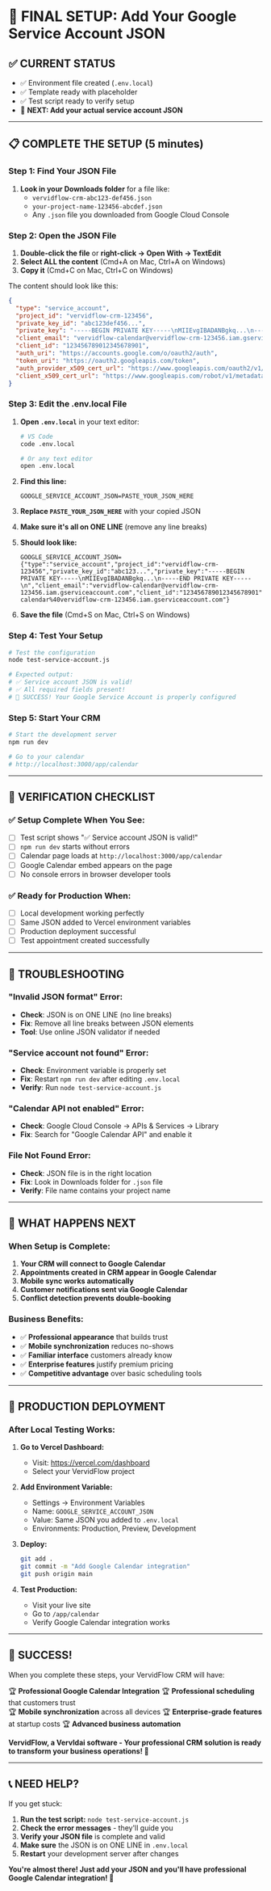 # 🎯 FINAL SETUP: Add Your Google Service Account JSON

## ✅ **CURRENT STATUS**
- ✅ Environment file created (`.env.local`)
- ✅ Template ready with placeholder
- ✅ Test script ready to verify setup
- 🔄 **NEXT: Add your actual service account JSON**

---

## 📋 **COMPLETE THE SETUP (5 minutes)**

### **Step 1: Find Your JSON File**
1. **Look in your Downloads folder** for a file like:
   - `vervidflow-crm-abc123-def456.json`
   - `your-project-name-123456-abcdef.json`
   - Any `.json` file you downloaded from Google Cloud Console

### **Step 2: Open the JSON File**
1. **Double-click the file** or **right-click → Open With → TextEdit**
2. **Select ALL the content** (Cmd+A on Mac, Ctrl+A on Windows)
3. **Copy it** (Cmd+C on Mac, Ctrl+C on Windows)

The content should look like this:
```json
{
  "type": "service_account",
  "project_id": "vervidflow-crm-123456",
  "private_key_id": "abc123def456...",
  "private_key": "-----BEGIN PRIVATE KEY-----\nMIIEvgIBADANBgkq...\n-----END PRIVATE KEY-----\n",
  "client_email": "vervidflow-calendar@vervidflow-crm-123456.iam.gserviceaccount.com",
  "client_id": "123456789012345678901",
  "auth_uri": "https://accounts.google.com/o/oauth2/auth",
  "token_uri": "https://oauth2.googleapis.com/token",
  "auth_provider_x509_cert_url": "https://www.googleapis.com/oauth2/v1/certs",
  "client_x509_cert_url": "https://www.googleapis.com/robot/v1/metadata/x509/vervidflow-calendar%40vervidflow-crm-123456.iam.gserviceaccount.com"
}
```

### **Step 3: Edit the .env.local File**
1. **Open `.env.local`** in your text editor:
   ```bash
   # VS Code
   code .env.local
   
   # Or any text editor
   open .env.local
   ```

2. **Find this line:**
   ```env
   GOOGLE_SERVICE_ACCOUNT_JSON=PASTE_YOUR_JSON_HERE
   ```

3. **Replace `PASTE_YOUR_JSON_HERE`** with your copied JSON
4. **Make sure it's all on ONE LINE** (remove any line breaks)
5. **Should look like:**
   ```env
   GOOGLE_SERVICE_ACCOUNT_JSON={"type":"service_account","project_id":"vervidflow-crm-123456","private_key_id":"abc123...","private_key":"-----BEGIN PRIVATE KEY-----\nMIIEvgIBADANBgkq...\n-----END PRIVATE KEY-----\n","client_email":"vervidflow-calendar@vervidflow-crm-123456.iam.gserviceaccount.com","client_id":"123456789012345678901","auth_uri":"https://accounts.google.com/o/oauth2/auth","token_uri":"https://oauth2.googleapis.com/token","auth_provider_x509_cert_url":"https://www.googleapis.com/oauth2/v1/certs","client_x509_cert_url":"https://www.googleapis.com/robot/v1/metadata/x509/vervidflow-calendar%40vervidflow-crm-123456.iam.gserviceaccount.com"}
   ```

6. **Save the file** (Cmd+S on Mac, Ctrl+S on Windows)

### **Step 4: Test Your Setup**
```bash
# Test the configuration
node test-service-account.js

# Expected output:
# ✅ Service account JSON is valid!
# ✅ All required fields present!
# 🎉 SUCCESS! Your Google Service Account is properly configured
```

### **Step 5: Start Your CRM**
```bash
# Start the development server
npm run dev

# Go to your calendar
# http://localhost:3000/app/calendar
```

---

## 🧪 **VERIFICATION CHECKLIST**

### **✅ Setup Complete When You See:**
- [ ] Test script shows "✅ Service account JSON is valid!"
- [ ] `npm run dev` starts without errors
- [ ] Calendar page loads at `http://localhost:3000/app/calendar`
- [ ] Google Calendar embed appears on the page
- [ ] No console errors in browser developer tools

### **✅ Ready for Production When:**
- [ ] Local development working perfectly
- [ ] Same JSON added to Vercel environment variables
- [ ] Production deployment successful
- [ ] Test appointment created successfully

---

## 🚨 **TROUBLESHOOTING**

### **"Invalid JSON format" Error:**
- **Check**: JSON is on ONE LINE (no line breaks)
- **Fix**: Remove all line breaks between JSON elements
- **Tool**: Use online JSON validator if needed

### **"Service account not found" Error:**
- **Check**: Environment variable is properly set
- **Fix**: Restart `npm run dev` after editing `.env.local`
- **Verify**: Run `node test-service-account.js`

### **"Calendar API not enabled" Error:**
- **Check**: Google Cloud Console → APIs & Services → Library
- **Fix**: Search for "Google Calendar API" and enable it

### **File Not Found Error:**
- **Check**: JSON file is in the right location
- **Fix**: Look in Downloads folder for `.json` file
- **Verify**: File name contains your project name

---

## 🎯 **WHAT HAPPENS NEXT**

### **When Setup is Complete:**
1. **Your CRM will connect to Google Calendar**
2. **Appointments created in CRM appear in Google Calendar**
3. **Mobile sync works automatically**
4. **Customer notifications sent via Google Calendar**
5. **Conflict detection prevents double-booking**

### **Business Benefits:**
- ✅ **Professional appearance** that builds trust
- ✅ **Mobile synchronization** reduces no-shows
- ✅ **Familiar interface** customers already know
- ✅ **Enterprise features** justify premium pricing
- ✅ **Competitive advantage** over basic scheduling tools

---

## 🚀 **PRODUCTION DEPLOYMENT**

### **After Local Testing Works:**

1. **Go to Vercel Dashboard:**
   - Visit: https://vercel.com/dashboard
   - Select your VervidFlow project

2. **Add Environment Variable:**
   - Settings → Environment Variables
   - Name: `GOOGLE_SERVICE_ACCOUNT_JSON`
   - Value: Same JSON you added to `.env.local`
   - Environments: Production, Preview, Development

3. **Deploy:**
   ```bash
   git add .
   git commit -m "Add Google Calendar integration"
   git push origin main
   ```

4. **Test Production:**
   - Visit your live site
   - Go to `/app/calendar`
   - Verify Google Calendar integration works

---

## 🎉 **SUCCESS!**

When you complete these steps, your VervidFlow CRM will have:

🏆 **Professional Google Calendar Integration**
🏆 **Professional scheduling** that customers trust  
🏆 **Mobile synchronization** across all devices
🏆 **Enterprise-grade features** at startup costs
🏆 **Advanced business automation**

**VervidFlow, a VervIdai software - Your professional CRM solution is ready to transform your business operations! 🚀**

---

## 📞 **NEED HELP?**

If you get stuck:

1. **Run the test script:** `node test-service-account.js`
2. **Check the error messages** - they'll guide you
3. **Verify your JSON file** is complete and valid
4. **Make sure** the JSON is on ONE LINE in `.env.local`
5. **Restart** your development server after changes

**You're almost there! Just add your JSON and you'll have professional Google Calendar integration! 🎯**
